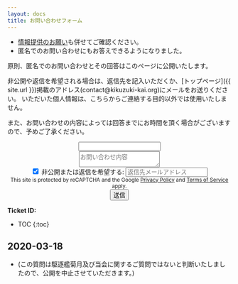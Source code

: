 ```yaml
---
layout: docs
title: お問い合わせフォーム
---
```


- [情報提供のお願い](/docs/seek.html)も併せてご確認ください。
- 匿名でのお問い合わせにもお答えできるようになりました。

原則、匿名でのお問い合わせとその回答はこのページに公開いたします。

非公開や返信を希望される場合は、返信先を記入いただくか、[トップページ]({{ site.url }})掲載のアドレス(contact@kikuzuki<span class="obfuscate">-</span>kai.org)にメールをお送りください。
いただいた個人情報は、こちらからご連絡する目的以外では使用いたしません。

また、お問い合わせの内容によっては回答までにお時間を頂く場合がございますので、予めご了承ください。

<div align="center">
<script>
function onSubmit(token) {
}
function validate(event) {
  event.preventDefault();
  if (document.getElementById('contact').value) {
    grecaptcha.execute();
  }
}
function onload() {
  var element = document.getElementById('submit');
  element.onclick = validate;
}
</script>
<script src="https://www.google.com/recaptcha/api.js" async defer></script>
<form name="contact" id="contact" action="/docs/contact/success.html" method="POST" netlify-honeypot="bot-field" data-netlify-recaptcha="true" data-netlify="true">
  <div class="form-group hidden">
    <input class="controls" name="bot-field" />
  </div>
  <div class="form-group">
    <textarea class="controls" name="お問い合わせ内容" placeholder="お問い合わせ内容" minlength="20" required></textarea>
  </div>
  <div class="form-group">
    <label><input type="checkbox" onclick="connecttext('email',this.checked);" checked /> 非公開または返信を希望する:</label>
    <input type="email" class="controls" name="返信先メールアドレス" placeholder="返信先メールアドレス" id="email" pattern="^(([-\w\d]+)(\.[-\w\d]+)*@([-\w\d]+)(\.[-\w\d]+)*(\.([a-zA-Z]{2,5}|[\d]{1,3})){1,2})$" required />
  </div>
  <small>
    This site is protected by reCAPTCHA and the Google
    <a href="https://policies.google.com/privacy">Privacy Policy</a> and
    <a href="https://policies.google.com/terms">Terms of Service</a> apply.
  </small>
  <div class="g-recaptcha" data-sitekey="6LdzwbsZAAAAAPI5jwGYgk0hpc0eC826l4z6pRxi" data-callback="onSubmit" data-size="invisible"></div>
  <button type="submit" class="button">送信</button>
</form>
<script>onload();</script>
</div>

**Ticket ID:**
- TOC
{:toc}

## 2020-03-18
- (この質問は駆逐艦菊月及び当会に関するご質問ではないと判断いたしましたので、公開を中止させていただきます。)

<!--

- 質問: 
菊月保存会の社章「月輪に覗き菊」は寄贈されたのですか？
- 回答: 
いいえ。当該図案に関する譲渡契約は無く、また著作者人格権は消滅しておりません。

-->
